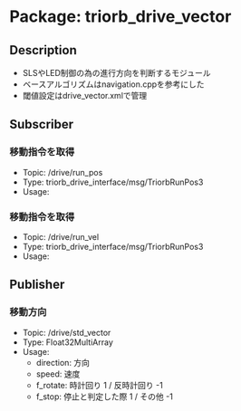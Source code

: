 # Package: triorb_drive_vector

## Description
- SLSやLED制御の為の進行方向を判断するモジュール
- ベースアルゴリズムはnavigation.cppを参考にした
- 閾値設定はdrive_vector.xmlで管理

## Subscriber
### 移動指令を取得
- Topic: /drive/run_pos
- Type: triorb_drive_interface/msg/TriorbRunPos3
- Usage:

### 移動指令を取得
- Topic: /drive/run_vel
- Type: triorb_drive_interface/msg/TriorbRunPos3
- Usage:

## Publisher
### 移動方向
- Topic: /drive/std_vector
- Type: Float32MultiArray
- Usage: 
  - direction: 方向
  - speed: 速度
  - f_rotate: 時計回り 1 / 反時計回り -1
  - f_stop: 停止と判定した際 1 / その他 -1